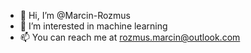 - 👋 Hi, I’m @Marcin-Rozmus
- 👀 I’m interested in machine learning
- 📫 You can reach me at rozmus.marcin@outlook.com
